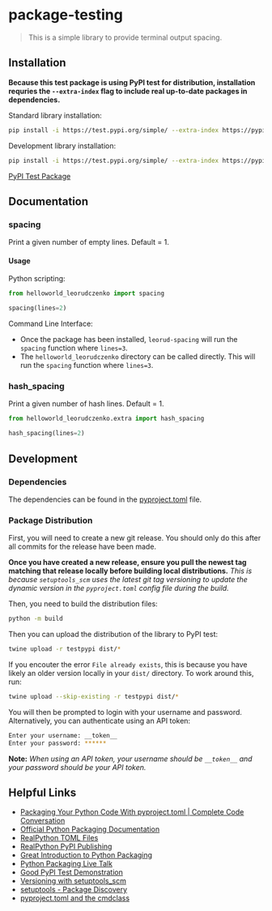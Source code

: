 # package-testing

> This is a simple library to provide terminal output spacing.

## Installation

**Because this test package is using PyPI test for distribution, installation requries the `--extra-index` flag to include real up-to-date packages in dependencies.**

Standard library installation:

```bash
pip install -i https://test.pypi.org/simple/ --extra-index https://pypi.org/simple helloworld-leorudczenko
```

Development library installation:

```bash
pip install -i https://test.pypi.org/simple/ --extra-index https://pypi.org/simple helloworld-leorudczenko[dev]
```

[PyPI Test Package](https://test.pypi.org/project/helloworld-leorudczenko/)

## Documentation

### spacing

Print a given number of empty lines. Default = 1.

#### Usage

Python scripting:

```python
from helloworld_leorudczenko import spacing

spacing(lines=2)
```

Command Line Interface:


- Once the package has been installed, `leorud-spacing` will run the `spacing` function where `lines=3`.
- The `helloworld_leorudczenko` directory can be called directly. This will run the `spacing` function where `lines=3`.

### hash_spacing

Print a given number of hash lines. Default = 1.

```python
from helloworld_leorudczenko.extra import hash_spacing

hash_spacing(lines=2)
```

## Development

### Dependencies

The dependencies can be found in the [pyproject.toml](https://github.com/leorudczenko/package-testing/blob/main/pyproject.toml) file.

### Package Distribution

First, you will need to create a new git release. You should only do this after all commits for the release have been made.

**Once you have created a new release, ensure you pull the newest tag matching that release locally before building local distributions.** _This is because `setuptools_scm` uses the latest git tag versioning to update the dynamic version in the `pyproject.toml` config file during the build._

Then, you need to build the distribution files:

```bash
python -m build
```

Then you can upload the distribution of the library to PyPI test:

```bash
twine upload -r testpypi dist/*
```

If you encouter the error `File already exists`, this is because you have likely an older version locally in your `dist/` directory. To work around this, run:

```bash
twine upload --skip-existing -r testpypi dist/*
```

You will then be prompted to login with your username and password. Alternatively, you can authenticate using an API token:

```bash
Enter your username: __token__
Enter your password: ******
```

**Note:** _When using an API token, your username should be `__token__` and your password should be your API token._

## Helpful Links
- [Packaging Your Python Code With pyproject.toml | Complete Code Conversation](https://www.youtube.com/watch?v=v6tALyc4C10)
- [Official Python Packaging Documentation](https://packaging.python.org/en/latest/tutorials/packaging-projects/)
- [RealPython TOML Files](https://realpython.com/python-toml/)
- [RealPython PyPI Publishing](https://realpython.com/pypi-publish-python-package/)
- [Great Introduction to Python Packaging](https://www.youtube.com/watch?v=5KEObONUkik)
- [Python Packaging Live Talk](https://www.youtube.com/watch?v=GIF3LaRqgXo)
- [Good PyPI Test Demonstration](https://www.youtube.com/watch?v=JkeNVaiUq_c)
- [Versioning with setuptools_scm](https://www.moritzkoerber.com/posts/versioning-with-setuptools_scm/)
- [setuptools - Package Discovery](https://setuptools.pypa.io/en/latest/userguide/package_discovery.html#finding-simple-packages)
- [pyproject.toml and the cmdclass](https://github.com/pypa/packaging-problems/issues/657)

